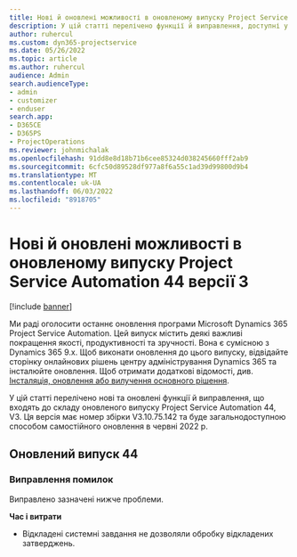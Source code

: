 ```yaml
---
title: Нові й оновлені можливості в оновленому випуску Project Service Automation 44 версії 3
description: У цій статті перелічено функції й виправлення, доступні у випуску Microsoft Dynamics 365 Project Service Automation 44, V3.
author: ruhercul
ms.custom: dyn365-projectservice
ms.date: 05/26/2022
ms.topic: article
ms.author: ruhercul
audience: Admin
search.audienceType:
- admin
- customizer
- enduser
search.app:
- D365CE
- D365PS
- ProjectOperations
ms.reviewer: johnmichalak
ms.openlocfilehash: 91dd8e8d18b71b6cee85324d038245660fff2ab9
ms.sourcegitcommit: 6cfc50d89528df977a8f6a55c1ad39d99800d9b4
ms.translationtype: MT
ms.contentlocale: uk-UA
ms.lasthandoff: 06/03/2022
ms.locfileid: "8918705"
---
```

# <a name="whats-new-or-changed-in-project-service-automation-update-release-44-v3"></a>Нові й оновлені можливості в оновленому випуску Project Service Automation 44 версії 3

[!include [banner](../includes/psa-now-project-operations.md)]

Ми раді оголосити останнє оновлення програми Microsoft Dynamics 365 Project Service Automation. Цей випуск містить деякі важливі покращення якості, продуктивності та зручності. Вона є сумісною з Dynamics 365 9.x. Щоб виконати оновлення до цього випуску, відвідайте сторінку онлайнових рішень центру адміністрування Dynamics 365 та інсталюйте оновлення. Щоб отримати додаткові відомості, див. [Інсталяція, оновлення або вилучення основного рішення](/power-platform/admin/install-remove-preferred-solution).

У цій статті перелічено нові та оновлені функції й виправлення, що входять до складу оновленого випуску Project Service Automation 44, V3. Ця версія має номер збірки V3.10.75.142 та буде загальнодоступною способом самостійного оновлення в червні 2022 р.

## <a name="update-release-44"></a>Оновлений випуск 44

### <a name="bug-fixes"></a>Виправлення помилок

Виправлено зазначені нижче проблеми.

**Час і витрати**

- Відкладені системні завдання не дозволяли обробку відкладених затверджень.

